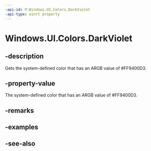 ```yaml
---
-api-id: P:Windows.UI.Colors.DarkViolet
-api-type: winrt property
---
```


<!-- Property syntax
public Windows.UI.Color DarkViolet { get; }
-->

# Windows.UI.Colors.DarkViolet

## -description

Gets the system-defined color that has an ARGB value of #FF9400D3.



## -property-value

The system-defined color that has an ARGB value of #FF9400D3.

## -remarks

## -examples

## -see-also
